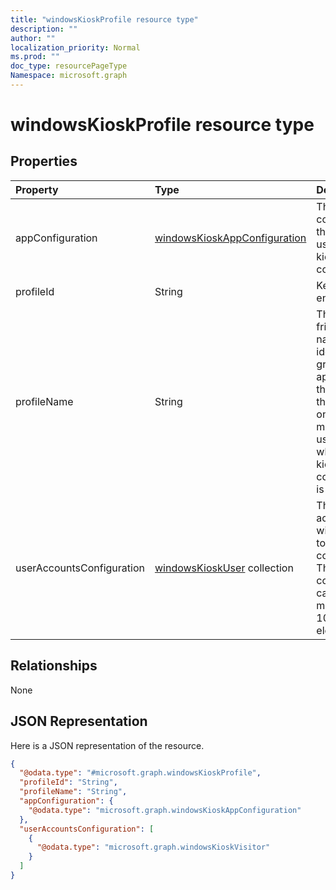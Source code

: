 ```yaml
---
title: "windowsKioskProfile resource type"
description: ""
author: ""
localization_priority: Normal
ms.prod: ""
doc_type: resourcePageType
Namespace: microsoft.graph
---
```



# windowsKioskProfile resource type



## Properties
|Property|Type|Description|
|:---|:---|:---|
|appConfiguration|[windowsKioskAppConfiguration](../resources/windowsKioskAppConfiguration.md)|The App configuration that will be used for this kiosk configuration.|
|profileId|String|Key of the entity.|
|profileName|String|This is a friendly name used to identify a group of applications, the layout of these apps on the start menu and the users to whom this kiosk configuration is assigned.|
|userAccountsConfiguration|[windowsKioskUser](../resources/windowsKioskUser.md) collection|The user accounts that will be locked to this kiosk configuration. This collection can contain a maximum of 100 elements.|

## Relationships
None

## JSON Representation
Here is a JSON representation of the resource.
<!-- {
  "blockType": "resource",
  "@odata.type": "microsoft.graph.windowsKioskProfile"
}
-->
``` json
{
  "@odata.type": "#microsoft.graph.windowsKioskProfile",
  "profileId": "String",
  "profileName": "String",
  "appConfiguration": {
    "@odata.type": "microsoft.graph.windowsKioskAppConfiguration"
  },
  "userAccountsConfiguration": [
    {
      "@odata.type": "microsoft.graph.windowsKioskVisitor"
    }
  ]
}
```

